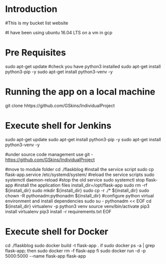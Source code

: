# Introduction
#This is my bucket list website

#I have been using ubuntu 16.04 LTS on a vm in gcp


# Pre Requisites

sudo apt-get update
#check you have python3 installed
sudo apt-get install python3-pip -y
sudo apt-get install python3-venv -y


# Running the app on a local machine

git clone hhtps://github.com/GSkins/IndividualProject



# Execute shell for Jenkins

sudo apt-get update
sudo apt-get install python3-pip -y
sudo apt-get install python3-venv -y

#under source code management use git - https://github.com/GSkins/IndividualProject

#move to module folder
cd ./flaskblog
#install the service script
sudo cp flask-app.service /etc/systemd/system/
#reload the service scripts
sudo systemctl daemon-reload
#stop the old service
sudo systemctl stop flask-app
#install the application files
install_dir=/opt/flask-app
sudo rm -rf ${install_dir}
sudo mkdir ${install_dir}
sudo cp -r ./* ${install_dir}
sudo chown -R pythonadm:pythonadm ${install_dir}
#configure python virtual environment and install dependencies
sudo su - pythonadm << EOF
cd ${install_dir}
virtualenv -p python3 venv
source venv/bin/activate
pip3 install virtualenv
pip3 install -r requirements.txt
EOF


# Execute shell for Docker

cd ./flaskblog
sudo docker build -t flask-app .
if sudo docker ps -a | grep flask-app;
	then sudo docker rm -f flask-app
fi
sudo docker run -d -p 5000:5000 --name flask-app flask-app

